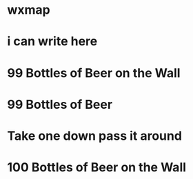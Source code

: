 # wxmap


# i can write here 
# 99 Bottles of Beer on the Wall
# 99 Bottles of Beer
# Take one down pass it around
# 100 Bottles of Beer on the Wall

